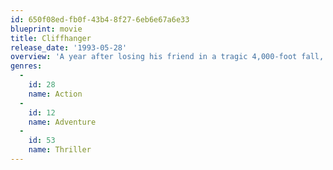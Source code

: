 ```yaml
---
id: 650f08ed-fb0f-43b4-8f27-6eb6e67a6e33
blueprint: movie
title: Cliffhanger
release_date: '1993-05-28'
overview: 'A year after losing his friend in a tragic 4,000-foot fall, former ranger Gabe Walker and his partner, Hal, are called to return to the same peak to rescue a group of stranded climbers, only to learn the climbers are actually thieving hijackers who are looking for boxes full of money.'
genres:
  -
    id: 28
    name: Action
  -
    id: 12
    name: Adventure
  -
    id: 53
    name: Thriller
---
```

